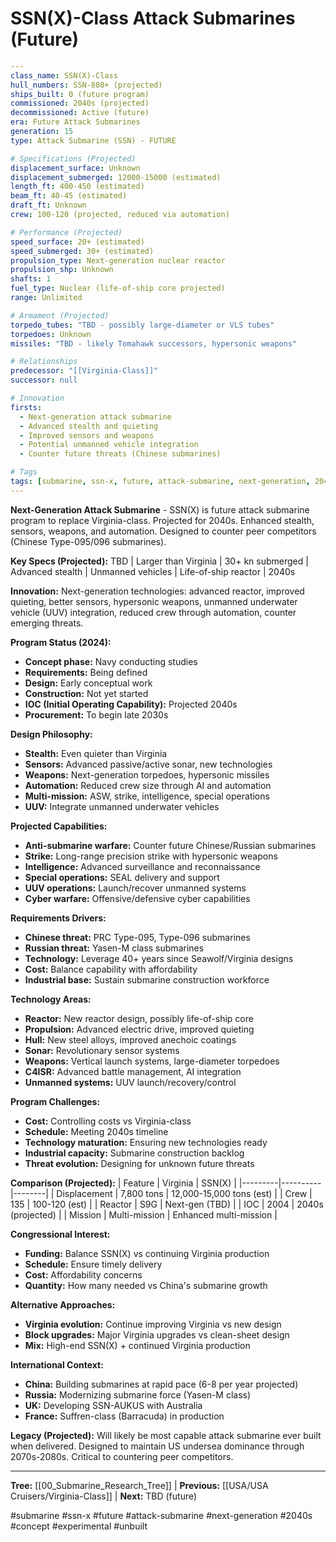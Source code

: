 # SSN(X)-Class Attack Submarines (Future)

```yaml
---
class_name: SSN(X)-Class
hull_numbers: SSN-808+ (projected)
ships_built: 0 (future program)
commissioned: 2040s (projected)
decommissioned: Active (future)
era: Future Attack Submarines
generation: 15
type: Attack Submarine (SSN) - FUTURE

# Specifications (Projected)
displacement_surface: Unknown
displacement_submerged: 12000-15000 (estimated)
length_ft: 400-450 (estimated)
beam_ft: 40-45 (estimated)
draft_ft: Unknown
crew: 100-120 (projected, reduced via automation)

# Performance (Projected)
speed_surface: 20+ (estimated)
speed_submerged: 30+ (estimated)
propulsion_type: Next-generation nuclear reactor
propulsion_shp: Unknown
shafts: 1
fuel_type: Nuclear (life-of-ship core projected)
range: Unlimited

# Armament (Projected)
torpedo_tubes: "TBD - possibly large-diameter or VLS tubes"
torpedoes: Unknown
missiles: "TBD - likely Tomahawk successors, hypersonic weapons"

# Relationships
predecessor: "[[Virginia-Class]]"
successor: null

# Innovation
firsts:
  - Next-generation attack submarine
  - Advanced stealth and quieting
  - Improved sensors and weapons
  - Potential unmanned vehicle integration
  - Counter future threats (Chinese submarines)

# Tags
tags: [submarine, ssn-x, future, attack-submarine, next-generation, 2040s, concept, experimental, unbuilt]
---
```

**Next-Generation Attack Submarine** - SSN(X) is future attack submarine program to replace Virginia-class. Projected for 2040s. Enhanced stealth, sensors, weapons, and automation. Designed to counter peer competitors (Chinese Type-095/096 submarines).

**Key Specs (Projected):** TBD | Larger than Virginia | 30+ kn submerged | Advanced stealth | Unmanned vehicles | Life-of-ship reactor | 2040s

**Innovation:** Next-generation technologies: advanced reactor, improved quieting, better sensors, hypersonic weapons, unmanned underwater vehicle (UUV) integration, reduced crew through automation, counter emerging threats.

**Program Status (2024):**
- **Concept phase:** Navy conducting studies
- **Requirements:** Being defined
- **Design:** Early conceptual work
- **Construction:** Not yet started
- **IOC (Initial Operating Capability):** Projected 2040s
- **Procurement:** To begin late 2030s

**Design Philosophy:**
- **Stealth:** Even quieter than Virginia
- **Sensors:** Advanced passive/active sonar, new technologies
- **Weapons:** Next-generation torpedoes, hypersonic missiles
- **Automation:** Reduced crew size through AI and automation
- **Multi-mission:** ASW, strike, intelligence, special operations
- **UUV:** Integrate unmanned underwater vehicles

**Projected Capabilities:**
- **Anti-submarine warfare:** Counter future Chinese/Russian submarines
- **Strike:** Long-range precision strike with hypersonic weapons
- **Intelligence:** Advanced surveillance and reconnaissance
- **Special operations:** SEAL delivery and support
- **UUV operations:** Launch/recover unmanned systems
- **Cyber warfare:** Offensive/defensive cyber capabilities

**Requirements Drivers:**
- **Chinese threat:** PRC Type-095, Type-096 submarines
- **Russian threat:** Yasen-M class submarines
- **Technology:** Leverage 40+ years since Seawolf/Virginia designs
- **Cost:** Balance capability with affordability
- **Industrial base:** Sustain submarine construction workforce

**Technology Areas:**
- **Reactor:** New reactor design, possibly life-of-ship core
- **Propulsion:** Advanced electric drive, improved quieting
- **Hull:** New steel alloys, improved anechoic coatings
- **Sonar:** Revolutionary sensor systems
- **Weapons:** Vertical launch systems, large-diameter torpedoes
- **C4ISR:** Advanced battle management, AI integration
- **Unmanned systems:** UUV launch/recovery/control

**Program Challenges:**
- **Cost:** Controlling costs vs Virginia-class
- **Schedule:** Meeting 2040s timeline
- **Technology maturation:** Ensuring new technologies ready
- **Industrial capacity:** Submarine construction backlog
- **Threat evolution:** Designing for unknown future threats

**Comparison (Projected):**
| Feature | Virginia | SSN(X) |
|---------|----------|--------|
| Displacement | 7,800 tons | 12,000-15,000 tons (est) |
| Crew | 135 | 100-120 (est) |
| Reactor | S9G | Next-gen (TBD) |
| IOC | 2004 | 2040s (projected) |
| Mission | Multi-mission | Enhanced multi-mission |

**Congressional Interest:**
- **Funding:** Balance SSN(X) vs continuing Virginia production
- **Schedule:** Ensure timely delivery
- **Cost:** Affordability concerns
- **Quantity:** How many needed vs China's submarine growth

**Alternative Approaches:**
- **Virginia evolution:** Continue improving Virginia vs new design
- **Block upgrades:** Major Virginia upgrades vs clean-sheet design
- **Mix:** High-end SSN(X) + continued Virginia production

**International Context:**
- **China:** Building submarines at rapid pace (6-8 per year projected)
- **Russia:** Modernizing submarine force (Yasen-M class)
- **UK:** Developing SSN-AUKUS with Australia
- **France:** Suffren-class (Barracuda) in production

**Legacy (Projected):**
Will likely be most capable attack submarine ever built when delivered. Designed to maintain US undersea dominance through 2070s-2080s. Critical to countering peer competitors.

---
**Tree:** [[00_Submarine_Research_Tree]] | **Previous:** [[USA/USA Cruisers/Virginia-Class]] | **Next:** TBD (future)

#submarine #ssn-x #future #attack-submarine #next-generation #2040s #concept #experimental #unbuilt
